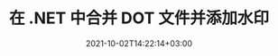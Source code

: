 ---
############################# Static ############################
layout: "autogen-gist"
date: 2021-10-02T14:22:14+03:00
draft: false
path: "zh/total/net/merger/dot/"
other_out_formats: "PDF DOC DOCX DOCM DOT DOTM DOTX RTF TXT XLS XLSB XLSM XLSX XLT XLTM XLTX XLAM CSV TSV PPT PPTX PPS PPSX VDX VSDM VSDX VSSM VSSX VSTM VSTX VSX VTX ONE HTML MHT MHTML ODP ODS ODT OTP OTT EPUB ERR PS TEX XPS"
ad_headline: "合并和拆分 DOT 文件 | C＃"
ad_description: "在 .NET 中高效地合并、拆分、移动、删除、交换、旋转和提取 DOT 文件页面"

############################# Head ############################
head_title: "在 C# .NET 中合并和拆分 DOT 文件并添加水印"
head_description: "C# .NET 文档合并库可将多个 DOT 文件合并为一个或将单个 DOT 文件拆分为多个文件。还可以从文档中移动、删除、旋转、交换和提取页面。"

############################# Header ############################
title: "在 .NET 中合并 DOT 文件并添加水印"
description: "C# .NET 文档合并 API 将多个 DOT 文件合并为一个文件，方法是将多个源文档中的选择数量的页面或一系列页面合并为一个文件。执行单个文档操作操作，例如移动、删除、旋转、交换和提取页面或将单个 DOT 文档拆分为多个结果文档。"

############################# SubMenu ############################
submenu:
    enable: false

############################# Content ############################
content:
    enable: true
    block:
    - title_left: "在 C# 中合并 DOT 文件并添加水印"
      content_left: |
          在 C# .NET 中加入 DOT 文件，并将文本或图像水印添加到 .NET（C#、VB.NET、ASP.NET 和 .NET Core）应用程序中的单个结果文档。

          -   使用输入文档实例化 **Merger**
          -   调用**Merger**类实例的**Join**方法并传递第二个源文档路径
          -   调用**Merger**类实例的**Save**方法保存合并文档
          -   使用上面创建的合并文档实例化 **Watermarker**
          -   创建 **TextWatermark** 对象并设置水印属性
          -   添加水印并保存带水印的文档
          
      title_right: "API 下载和安装说明"
      content_right: |
          您需要 `GroupDocs.Merger` 和 `GroupDocs.Watermark` 命名空间来执行 PDF、Microsoft Office、HTML、OpenDocument 和许多其他文档格式中的单个和多个文档合并操作。探索 Conholdate.Total 提供的其他 [.NET APIs for Office 文档](https://products.conholdate.com/zh/total/net/)。
          
          从 [downloads](https://downloads.conholdate.com/total/net) 获取相应的程序集文件或从 [Nuget](https://www.nuget.org/packages/Conholdate.Total) 获取整个包/) 直接在您的工作区中添加“Conholdate.Total”。
          
      gisthash: "b0bd7c35dc5a889a10fb5b032952710a"
      gistfile: "join-multiple-pdf-documents-into-one-and-add-text-watermark.cs"

    - title_left: "在 .NET 中拆分 DOT 文件并添加水印"
      content_left: |
          将单个 DOT 文档拆分为多个独立文档，并使用 C# .NET 将图像或文本水印插入到每个拆分的文件中。

          -   使用拆分文档实例化 **Watermarker**
          -   实例化水印字体，创建 **TextWatermark** 对象并设置水印属性
          -   添加水印并保存带水印的文档
          -   设置分割后保存文件的输出路径
          -   使用拆分文件的路径和要拆分的页数实例化 **SplitOptions** 对象
          -   使用输入文档创建 **Merger** 对象并使用 **SplitOptions** 拆分
        
      title_right: "单文档修改操作"
      content_right: |
          只需添加几行 C# 代码，即可在各种文档格式中执行多功能文档操作功能，例如 Word、Excel 电子表格、演示文稿、RTF、PDF、Visio、HTML、OneNote、XPS 等。

          主要的单个文档操作包括将文档中的页面移动到新位置、删除单个页面或集合或选定页面、交换页面位置、从文档中提取特定页面、将页面方向更改为纵向或横向模式以及旋转将源文档的页面调整为 90、180 或 270 度角。
          
      gisthash: "d6abb787afd61e25cc82008968907d83"
      gistfile: "add-watermark-to-a-single-document-and-split-the-document-to-multiple-documents.cs"

    - title_left: "如何将 Word、Excel、PPTX 合并为 PDF？"
      content_left: |
          在 C# .NET 中以编程方式将 **Word** (DOC/DOCX)、**Excel** (XLS/XLSX) 和 **PowerPoint** (PPT/PPTX) 等多种类型的文档组合成一个紧凑的 PDF 文件应用程序，在生成的文档中保持相同的文本、格式和布局结构。

          -   使用输入 PDF 文档实例化 **Merger**
          -   调用**Merger**类实例的**Join**方法，并一一传递文档路径
          -   调用**Save**方法将所有文档合并为一个PDF文件
        
      title_right: "文档页面的图像表示"
      content_right: |
          结合所有流行的文档文件格式，并以 **PNG**、**JPG** 或 **BMP** 格式生成合并文档页面的图像表示。您可以轻松地预览整个文档，也可以根据页码或页面范围显示某些特定页面。

          在使用 Windows Azure、Mono 和 Xamarin 等平台的同时，加入不同操作系统（如 Windows、Linux 或 macOS）上的流行文档文件格式。
          
      gisthash: "a00735d92095357e41ebffd51ac75abb"
      gistfile: "merge-word-excel-powerpoint-documents-into-one-pdf-file.cs"

############################# About Formats ############################
about_formats:
    enable: false
############################# More Formats ############################
more_formats:
    enable: true
    auto: false
    other_out_formats: PDF DOC DOCX DOCM DOT DOTM DOTX RTF TXT XLS XLSB XLSM XLSX XLT XLTM XLTX XLAM CSV TSV PPT PPTX PPS PPSX VDX VSDM VSDX VSSM VSSX VSTM VSTX VSX VTX ONE HTML MHT MHTML ODP ODS ODT OTP OTT EPUB ERR PS TEX XPS
############################# Back to top ###############################
back_to_top:
  enable: true
---